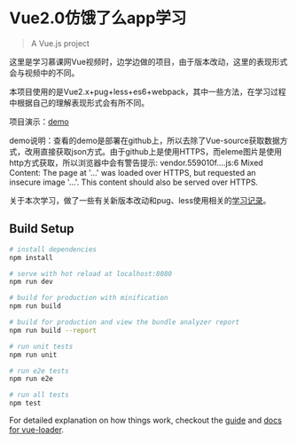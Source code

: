 # Vue2.0仿饿了么app学习

> A Vue.js project

这里是学习慕课网Vue视频时，边学边做的项目，由于版本改动，这里的表现形式会与视频中的不同。

本项目使用的是Vue2.x+pug+less+es6+webpack，其中一些方法，在学习过程中根据自己的理解表现形式会有所不同。



项目演示：[demo](https://womkim.github.io/vue2-eleme-demo-study/)

demo说明：查看的demo是部署在github上，所以去除了Vue-source获取数据方式，改用直接获取json方式。由于github上是使用HTTPS，而eleme图片是使用http方式获取，所以浏览器中会有警告提示: vendor.559010f….js:6 Mixed Content: The page at '...' was loaded over HTTPS, but requested an insecure image '...'. This content should also be served over HTTPS.

关于本次学习，做了一些有关新版本改动和pug、less使用相关的[学习记录](./record.md)。

## Build Setup

``` bash
# install dependencies
npm install

# serve with hot reload at localhost:8080
npm run dev

# build for production with minification
npm run build

# build for production and view the bundle analyzer report
npm run build --report

# run unit tests
npm run unit

# run e2e tests
npm run e2e

# run all tests
npm test
```

For detailed explanation on how things work, checkout the [guide](http://vuejs-templates.github.io/webpack/) and [docs for vue-loader](http://vuejs.github.io/vue-loader).
